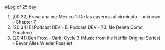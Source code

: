 #Log of 25 day

1. [00:32] Érase una vez México 1: De las cavernas al virreinato - unknown - Chapter 7
1. [20:34] El Podcast DEV - El Podcast DEV - 70: Me Delata Como Yucateco
1. [20:41] Ben Frost - Dark: Cycle 3 (Music from the Netflix Original Series) - Bevor Alles Wieder Passiert
